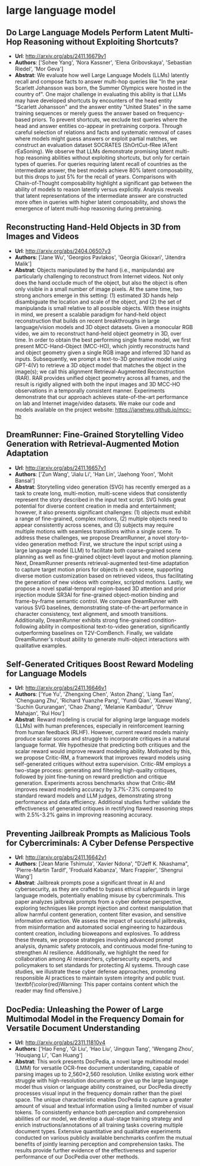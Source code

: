 # large language model
## Do Large Language Models Perform Latent Multi-Hop Reasoning without Exploiting Shortcuts?
- **Url**: http://arxiv.org/abs/2411.16679v1
- **Authors**: ['Sohee Yang', 'Nora Kassner', 'Elena Gribovskaya', 'Sebastian Riedel', 'Mor Geva']
- **Abstrat**: We evaluate how well Large Language Models (LLMs) latently recall and compose facts to answer multi-hop queries like "In the year Scarlett Johansson was born, the Summer Olympics were hosted in the country of". One major challenge in evaluating this ability is that LLMs may have developed shortcuts by encounters of the head entity "Scarlett Johansson" and the answer entity "United States" in the same training sequences or merely guess the answer based on frequency-based priors. To prevent shortcuts, we exclude test queries where the head and answer entities co-appear in pretraining corpora. Through careful selection of relations and facts and systematic removal of cases where models might guess answers or exploit partial matches, we construct an evaluation dataset SOCRATES (ShOrtCut-fRee lATent rEaSoning). We observe that LLMs demonstrate promising latent multi-hop reasoning abilities without exploiting shortcuts, but only for certain types of queries. For queries requiring latent recall of countries as the intermediate answer, the best models achieve 80% latent composability, but this drops to just 5% for the recall of years. Comparisons with Chain-of-Thought composability highlight a significant gap between the ability of models to reason latently versus explicitly. Analysis reveals that latent representations of the intermediate answer are constructed more often in queries with higher latent composability, and shows the emergence of latent multi-hop reasoning during pretraining.





## Reconstructing Hand-Held Objects in 3D from Images and Videos
- **Url**: http://arxiv.org/abs/2404.06507v3
- **Authors**: ['Jane Wu', 'Georgios Pavlakos', 'Georgia Gkioxari', 'Jitendra Malik']
- **Abstrat**: Objects manipulated by the hand (i.e., manipulanda) are particularly challenging to reconstruct from Internet videos. Not only does the hand occlude much of the object, but also the object is often only visible in a small number of image pixels. At the same time, two strong anchors emerge in this setting: (1) estimated 3D hands help disambiguate the location and scale of the object, and (2) the set of manipulanda is small relative to all possible objects. With these insights in mind, we present a scalable paradigm for hand-held object reconstruction that builds on recent breakthroughs in large language/vision models and 3D object datasets. Given a monocular RGB video, we aim to reconstruct hand-held object geometry in 3D, over time. In order to obtain the best performing single frame model, we first present MCC-Hand-Object (MCC-HO), which jointly reconstructs hand and object geometry given a single RGB image and inferred 3D hand as inputs. Subsequently, we prompt a text-to-3D generative model using GPT-4(V) to retrieve a 3D object model that matches the object in the image(s); we call this alignment Retrieval-Augmented Reconstruction (RAR). RAR provides unified object geometry across all frames, and the result is rigidly aligned with both the input images and 3D MCC-HO observations in a temporally consistent manner. Experiments demonstrate that our approach achieves state-of-the-art performance on lab and Internet image/video datasets. We make our code and models available on the project website: https://janehwu.github.io/mcc-ho





## DreamRunner: Fine-Grained Storytelling Video Generation with Retrieval-Augmented Motion Adaptation
- **Url**: http://arxiv.org/abs/2411.16657v1
- **Authors**: ['Zun Wang', 'Jialu Li', 'Han Lin', 'Jaehong Yoon', 'Mohit Bansal']
- **Abstrat**: Storytelling video generation (SVG) has recently emerged as a task to create long, multi-motion, multi-scene videos that consistently represent the story described in the input text script. SVG holds great potential for diverse content creation in media and entertainment; however, it also presents significant challenges: (1) objects must exhibit a range of fine-grained, complex motions, (2) multiple objects need to appear consistently across scenes, and (3) subjects may require multiple motions with seamless transitions within a single scene. To address these challenges, we propose DreamRunner, a novel story-to-video generation method: First, we structure the input script using a large language model (LLM) to facilitate both coarse-grained scene planning as well as fine-grained object-level layout and motion planning. Next, DreamRunner presents retrieval-augmented test-time adaptation to capture target motion priors for objects in each scene, supporting diverse motion customization based on retrieved videos, thus facilitating the generation of new videos with complex, scripted motions. Lastly, we propose a novel spatial-temporal region-based 3D attention and prior injection module SR3AI for fine-grained object-motion binding and frame-by-frame semantic control. We compare DreamRunner with various SVG baselines, demonstrating state-of-the-art performance in character consistency, text alignment, and smooth transitions. Additionally, DreamRunner exhibits strong fine-grained condition-following ability in compositional text-to-video generation, significantly outperforming baselines on T2V-ComBench. Finally, we validate DreamRunner's robust ability to generate multi-object interactions with qualitative examples.





## Self-Generated Critiques Boost Reward Modeling for Language Models
- **Url**: http://arxiv.org/abs/2411.16646v1
- **Authors**: ['Yue Yu', 'Zhengxing Chen', 'Aston Zhang', 'Liang Tan', 'Chenguang Zhu', 'Richard Yuanzhe Pang', 'Yundi Qian', 'Xuewei Wang', 'Suchin Gururangan', 'Chao Zhang', 'Melanie Kambadur', 'Dhruv Mahajan', 'Rui Hou']
- **Abstrat**: Reward modeling is crucial for aligning large language models (LLMs) with human preferences, especially in reinforcement learning from human feedback (RLHF). However, current reward models mainly produce scalar scores and struggle to incorporate critiques in a natural language format. We hypothesize that predicting both critiques and the scalar reward would improve reward modeling ability. Motivated by this, we propose Critic-RM, a framework that improves reward models using self-generated critiques without extra supervision. Critic-RM employs a two-stage process: generating and filtering high-quality critiques, followed by joint fine-tuning on reward prediction and critique generation. Experiments across benchmarks show that Critic-RM improves reward modeling accuracy by 3.7%-7.3% compared to standard reward models and LLM judges, demonstrating strong performance and data efficiency. Additional studies further validate the effectiveness of generated critiques in rectifying flawed reasoning steps with 2.5%-3.2% gains in improving reasoning accuracy.





## Preventing Jailbreak Prompts as Malicious Tools for Cybercriminals: A Cyber Defense Perspective
- **Url**: http://arxiv.org/abs/2411.16642v1
- **Authors**: ['Jean Marie Tshimula', 'Xavier Ndona', "D'Jeff K. Nkashama", 'Pierre-Martin Tardif', 'Froduald Kabanza', 'Marc Frappier', 'Shengrui Wang']
- **Abstrat**: Jailbreak prompts pose a significant threat in AI and cybersecurity, as they are crafted to bypass ethical safeguards in large language models, potentially enabling misuse by cybercriminals. This paper analyzes jailbreak prompts from a cyber defense perspective, exploring techniques like prompt injection and context manipulation that allow harmful content generation, content filter evasion, and sensitive information extraction. We assess the impact of successful jailbreaks, from misinformation and automated social engineering to hazardous content creation, including bioweapons and explosives. To address these threats, we propose strategies involving advanced prompt analysis, dynamic safety protocols, and continuous model fine-tuning to strengthen AI resilience. Additionally, we highlight the need for collaboration among AI researchers, cybersecurity experts, and policymakers to set standards for protecting AI systems. Through case studies, we illustrate these cyber defense approaches, promoting responsible AI practices to maintain system integrity and public trust. \textbf{\color{red}Warning: This paper contains content which the reader may find offensive.}





## DocPedia: Unleashing the Power of Large Multimodal Model in the Frequency Domain for Versatile Document Understanding
- **Url**: http://arxiv.org/abs/2311.11810v4
- **Authors**: ['Hao Feng', 'Qi Liu', 'Hao Liu', 'Jingqun Tang', 'Wengang Zhou', 'Houqiang Li', 'Can Huang']
- **Abstrat**: This work presents DocPedia, a novel large multimodal model (LMM) for versatile OCR-free document understanding, capable of parsing images up to 2,560$\times$2,560 resolution. Unlike existing work either struggle with high-resolution documents or give up the large language model thus vision or language ability constrained, our DocPedia directly processes visual input in the frequency domain rather than the pixel space. The unique characteristic enables DocPedia to capture a greater amount of visual and textual information using a limited number of visual tokens. To consistently enhance both perception and comprehension abilities of our model, we develop a dual-stage training strategy and enrich instructions/annotations of all training tasks covering multiple document types. Extensive quantitative and qualitative experiments conducted on various publicly available benchmarks confirm the mutual benefits of jointly learning perception and comprehension tasks. The results provide further evidence of the effectiveness and superior performance of our DocPedia over other methods.




